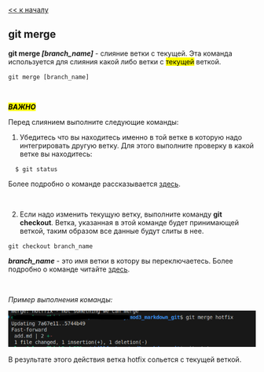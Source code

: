 [<< к началу](./readme.md)

## git merge


**git merge ***[branch_name]***** - слияние ветки с текущей. Эта команда используется для слияния какой либо ветки с <mark>текущей</mark> веткой. 


```bash=
git merge [branch_name]
```

<br>

***<mark>ВАЖНО<mark>***

Перед слиянием выполните следующие команды:

1.  Убедитесь что вы находитесь именно в той ветке в которую надо интегрировать другую ветку. Для этого выполните проверку в какой ветке вы находитесь:


 ```bash=
   $ git status
  ```

Более подробно о команде рассказывается  [здесь](./status.md).

<br>

2. Если надо изменить текущую ветку, выполните команду **git checkout**. Ветка, указанная в этой команде будет принимающей веткой, таким образом все данные будут слиты в нее.

```bash=
git checkout branch_name
```


***branch_name*** - это имя ветки в котору вы переключаетесь. Более подробно о команде читайте [здесь](./checkout.md).

<br>

*Пример выполнения команды:*

![git merge](./assets/skillfact_git_merge.png)

В результате этого действия ветка hotfix сольется с текущей веткой.



